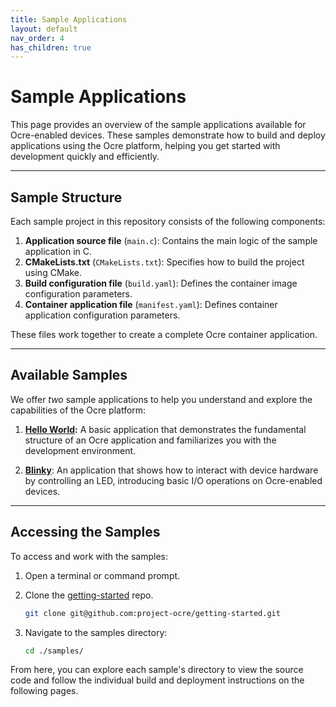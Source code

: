 ```yaml
---
title: Sample Applications
layout: default
nav_order: 4 
has_children: true 
---
```


# Sample Applications

This page provides an overview of the sample applications available for Ocre-enabled devices. These samples demonstrate how to build and deploy applications using the Ocre platform, helping you get started with development quickly and efficiently.

---
## Sample Structure

Each sample project in this repository consists of the following components:

1. **Application source file** (`main.c`): Contains the main logic of the sample application in C.
2. **CMakeLists.txt** (`CMakeLists.txt`): Specifies how to build the project using CMake.
3. **Build configuration file** (`build.yaml`): Defines the container image configuration parameters. 
5. **Container application file** (`manifest.yaml`): Defines container application configuration parameters.

These files work together to create a complete Ocre container application.

---

## Available Samples
We offer *two* sample applications to help you understand and explore the capabilities of the Ocre platform:

1. **[Hello World](./hello-world/index.md):** A basic application that demonstrates the fundamental structure of an Ocre application and familiarizes you with the development environment.

2. **[Blinky](./blinky/index.md)**: An application that shows how to interact with device hardware by controlling an LED, introducing basic I/O operations on Ocre-enabled devices.

---

## Accessing the Samples

To access and work with the samples:

1. Open a terminal or command prompt.
2. Clone the [getting-started](https://github.com/project-ocre/getting-started) repo.
    ```bash
    git clone git@github.com:project-ocre/getting-started.git
    ```

3. Navigate to the samples directory:
    ```bash
    cd ./samples/
    ```
From here, you can explore each sample's directory to view the source code and follow the individual build and deployment instructions on the following pages.
